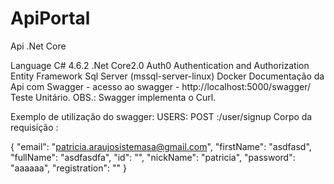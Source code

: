 ﻿# ApiPortal
Api .Net Core

Language C# 4.6.2
.Net Core2.0
Auth0 Authentication and Authorization
Entity Framework
Sql Server (mssql-server-linux)
Docker
Documentação da Api com Swagger - acesso ao swagger - http://localhost:5000/swagger/
Teste Unitário. 
OBS.: Swagger implementa o Curl.


Exemplo de utilização do swagger:
USERS:
POST :/user/signup
Corpo da requisição :

{
  "email": "patricia.araujosistemasa@gmail.com",
  "firstName": "asdfasd",
  "fullName": "asdfasdfa",
  "id": "",
  "nickName": "patricia",
  "password": "aaaaaa",
  "registration": ""
}
